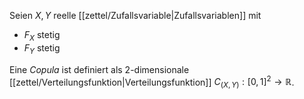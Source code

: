 Seien $X, Y$ reelle [[zettel/Zufallsvariable|Zufallsvariablen]] mit
- $F_X$ stetig
- $F_Y$ stetig

Eine *Copula* ist definiert als $2$-dimensionale [[zettel/Verteilungsfunktion|Verteilungsfunktion]] $C_{(X, Y)} : [0, 1]^2 \to \mathbb{R}$.